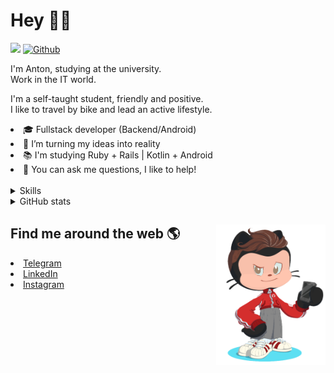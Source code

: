 # Hey 👋🏻 

![](https://komarev.com/ghpvc/?username=your-github-HarshBarash&color=grey) [![Github](https://img.shields.io/github/followers/HarshBarash?label=Follow&style=social)](https://github.com/HarshBarash)

I'm Anton, studying at the university. <br/>
Work in the IT world. 

I'm a self-taught student, friendly and positive. <br />
I like to travel by bike and lead an active lifestyle.

   <li>🎓 Fullstack developer (Backend/Android) </li>
   <li>🎯 I’m turning my ideas into reality </li>
   <li>📚 I'm studying Ruby + Rails | Kotlin + Android </li>
   <li>💬 You can ask me questions, I like to help! </li>

<br/>


<details>
    <summary> Skills </summary>
   <p>
      <br/>
      <img src="https://img.shields.io/badge/Ruby_on_Rails-CC0000?style=for-the-badge&logo=ruby-on-            rails&logoColor=white" />
      <img src="https://img.shields.io/badge/Ruby-CC342D?style=for-the-badge&logo=ruby&logoColor=white" />
      <img src="https://img.shields.io/badge/Bootstrap-563D7C?style=for-the-badge&logo=bootstrap&logoColor=white" />
      <img src="https://img.shields.io/badge/PostgreSQL-316192?style=for-the-badge&logo=postgresql&logoColor=white" />
      <img src="https://img.shields.io/badge/SQLite-07405E?style=for-the-badge&logo=sqlite&logoColor=white" />
      <img src="https://img.shields.io/badge/Heroku-430098?style=for-the-badge&logo=heroku&logoColor=white"/>
      <img src="https://img.shields.io/badge/GitHub-100000?style=for-the-badge&logo=github&logoColor=white" />
      <br/>
      <img src="https://img.shields.io/badge/Android-3DDC84?style=for-the-badge&logo=android&logoColor=white" />
      <img src="https://img.shields.io/badge/Kotlin-0095D5?&style=for-the-badge&logo=kotlin&logoColor=white" />
      <img src="https://img.shields.io/badge/Java-ED8B00?style=for-the-badge&logo=java&logoColor=white" />
      <img src="https://img.shields.io/badge/Figma-F24E1E?style=for-the-badge&logo=figma&logoColor=white" />
      <img src="https://img.shields.io/badge/firebase-ffca28?style=for-the-badge&logo=firebase&logoColor=black" />
      <img src="https://img.shields.io/badge/Python-FFD43B?style=for-the-badge&logo=python&logoColor=darkgreen" />
      <img src="https://img.shields.io/badge/Trello-0052CC?style=for-the-badge&logo=trello&logoColor=white" />
      <img src="https://img.shields.io/badge/Ubuntu-E95420?style=for-the-badge&logo=ubuntu&logoColor=white" />

   </details>


<details>
    <summary> GitHub stats</summary>
    <br />
   
<!--START_SECTION:waka-->
![Code Time](http://img.shields.io/badge/Code%20Time-19%20hrs%2016%20mins-blue)

**🐱 My GitHub Data** 

> 🏆 70 Contributions in the Year 2022
 > 
> 📦 284.9 kB Used in GitHub's Storage 
 > 
> 🚫 Not Opted to Hire
 > 
> 📜 17 Public Repositories 
 > 
> 🔑 19 Private Repositories  
 > 
**I'm a Night 🦉** 

```text
🌞 Morning    57 commits     ███░░░░░░░░░░░░░░░░░░░░░░   11.97% 
🌆 Daytime    108 commits    █████░░░░░░░░░░░░░░░░░░░░   22.69% 
🌃 Evening    229 commits    ████████████░░░░░░░░░░░░░   48.11% 
🌙 Night      82 commits     ████░░░░░░░░░░░░░░░░░░░░░   17.23%

```
📅 **I'm Most Productive on Friday** 

```text
Monday       44 commits     ██░░░░░░░░░░░░░░░░░░░░░░░   9.24% 
Tuesday      68 commits     ███░░░░░░░░░░░░░░░░░░░░░░   14.29% 
Wednesday    57 commits     ███░░░░░░░░░░░░░░░░░░░░░░   11.97% 
Thursday     46 commits     ██░░░░░░░░░░░░░░░░░░░░░░░   9.66% 
Friday       91 commits     ████░░░░░░░░░░░░░░░░░░░░░   19.12% 
Saturday     91 commits     ████░░░░░░░░░░░░░░░░░░░░░   19.12% 
Sunday       79 commits     ████░░░░░░░░░░░░░░░░░░░░░   16.6%

```


📊 **This Week I Spent My Time On** 

```text
⌚︎ Time Zone: Asia/Yekaterinburg

💬 Programming Languages: 
Ruby                     8 hrs 38 mins       █████████████████░░░░░░░░   68.09% 
ERB                      2 hrs 18 mins       ████░░░░░░░░░░░░░░░░░░░░░   18.2% 
Kotlin                   1 hr 29 mins        ███░░░░░░░░░░░░░░░░░░░░░░   11.71% 
GitIgnore file           6 mins              ░░░░░░░░░░░░░░░░░░░░░░░░░   0.86% 
JavaScript               3 mins              ░░░░░░░░░░░░░░░░░░░░░░░░░   0.52%

🔥 Editors: 
RubyMine                 11 hrs 12 mins      ██████████████████████░░░   88.29% 
Android Studio           1 hr 29 mins        ███░░░░░░░░░░░░░░░░░░░░░░   11.71%

💻 Operating System: 
Linux                    12 hrs 41 mins      █████████████████████████   100.0%

```

**I Mostly Code in Ruby** 

```text
Ruby                     12 repos            ████████░░░░░░░░░░░░░░░░░   35.29% 
Kotlin                   9 repos             ██████░░░░░░░░░░░░░░░░░░░   26.47% 
Java                     7 repos             █████░░░░░░░░░░░░░░░░░░░░   20.59% 
JavaScript               4 repos             ███░░░░░░░░░░░░░░░░░░░░░░   11.76% 
Python                   2 repos             █░░░░░░░░░░░░░░░░░░░░░░░░   5.88%

```



 Last Updated on 12/01/2022
<!--END_SECTION:waka-->
   
<!--    <p align="center">
        <img src="https://github-profile-trophy.vercel.app/?username=HarshBarash&theme=darkhub&margin-w=15" alt="Trophies GitHub" />
    </p>
 -->
   
</details>

## Find me around the web 🌎 <a href="https://github.com//HarshBarash"><img align="right" width="175" height="225" src="https://github.com/HarshBarash/HarshBarash/blob/master/app/assets/images/antonbaranov.png"></a>
<li> <a href="https://t.me/HarshBarash"> Telegram </a> </li>
<li> <a href="https://linkedin.com/in/HarshBarash"> LinkedIn </a> </li>
<li> <a href="https://www.instagram.com/harsh.barash/"> Instagram </a> </li>
